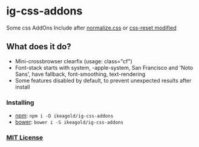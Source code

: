 # ig-css-addons

Some css AddOns
Include after [normalize.css](https://github.com/necolas/normalize.css) or [css-reset modified](https://github.com/ikeagold/css-reset)

## What does it do?

- Mini-crossbrowser clearfix (usage: class="cf")
- Font-stack starts with system, -apple-system, San Francisco and 'Noto Sans', have fallback, font-smoothing, text-rendering
- Some features disabled by default, to prevent unexpected results after install

### Installing

- [npm](https://www.npmjs.com/): `npm i -D ikeagold/ig-css-addons`
- [bower](http://bower.io): `bower i -S ikeagold/ig-css-addons`

### [MIT License](LICENSE.md)

